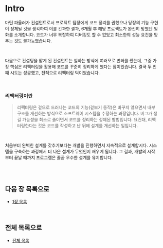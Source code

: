 # Intro

마틴 파울러가 컨설턴트로서 프로젝트 팀장에게 코드 정리를 권했으나 당장의 기능 구현이 정체될 것을 생각하여 이를 간과한 결과, 6개월 후 해당 프로젝트가 완전히 망했던 일화를 소개합니다. 코드가 너무 복잡하여 디버깅도 할 수 없었고 최소한의 성능 요건을 맞추는 것도 불가능했습니다.

<br>

다음으로 컨설팅을 맡게 된 컨설턴트는 일하는 방식에 여러모로 변화를 줬는데, 그중 가장 핵심은 리팩터링을 활용해 코드를 꾸준히 정리하게 했다는 점이었습니다. 결국 두 번째 시도는 성공했고, 전적으로 리팩터링 덕이었습니다.

<br>

### 리팩터링이란

> 리팩터링은 겉으로 드러나는 코드의 기능(겉보기 동작)은 바꾸지 않으면서 내부 구조를 개선하는 방식으로 소프트웨어 시스템을 수정하는 과정입니다. 버그가 생길 가능성을 최소로 줄이면서 코드를 정리하는 정제된 방법입니다. 요컨대, 리팩터링한다는 것은 코드를 작성하고 난 뒤에 설계를 개선하는 일입니다.

<br>

처음부터 완벽한 설계를 갖추기보다는 개발을 진행하면서 지속적으로 설계합시다. 시스템을 구축하는 과정에서 더 나은 설계가 무엇인지 배우게 됩니다. 그 결과, 개발의 시작부터 끝날 때까지 프로그램은 줄곧 우수한 설계를 유지합니다.

<br>

<br>

## 다음 장 목록으로

- [1장 목록](https://github.com/Esoolgnah/Summary_of_Refactoring_2nd_Edition/blob/main/Notes/01_리팩터링_첫번째_예시/01_00_리팩터링_첫번째_예시.md)

<br>

## 전체 목록으로

- [전체 목록](https://github.com/Esoolgnah/Summary_of_Refactoring_2nd_Edition/blob/main/Notes/README.md)
